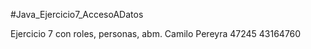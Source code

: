 #Java_Ejercicio7_AccesoADatos

Ejercicio 7 con roles, personas, abm.
Camilo Pereyra 
47245
43164760
